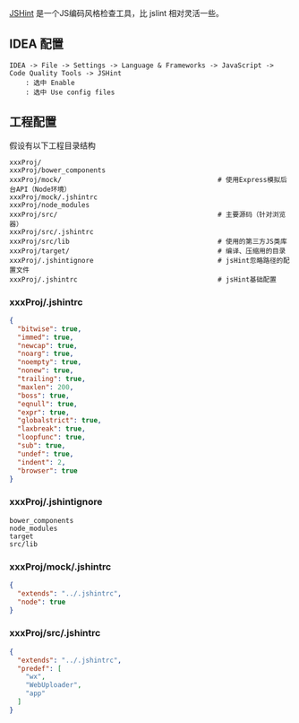 

[JSHint](http://jshint.com/) 是一个JS编码风格检查工具，比 jslint 相对灵活一些。

## IDEA 配置

```
IDEA -> File -> Settings -> Language & Frameworks -> JavaScript -> Code Quality Tools -> JSHint
    : 选中 Enable
    : 选中 Use config files
```


## 工程配置

假设有以下工程目录结构

```
xxxProj/
xxxProj/bower_components
xxxProj/mock/                                       # 使用Express模拟后台API（Node环境）
xxxProj/mock/.jshintrc
xxxProj/node_modules
xxxProj/src/                                        # 主要源码（针对浏览器）
xxxProj/src/.jshintrc
xxxProj/src/lib                                     # 使用的第三方JS类库
xxxProj/target/                                     # 编译、压缩用的目录
xxxProj/.jshintignore                               # jsHint忽略路径的配置文件
xxxProj/.jshintrc                                   # jsHint基础配置
```

### xxxProj/.jshintrc 

```json
{
  "bitwise": true,
  "immed": true,
  "newcap": true,
  "noarg": true,
  "noempty": true,
  "nonew": true,
  "trailing": true,
  "maxlen": 200,
  "boss": true,
  "eqnull": true,
  "expr": true,
  "globalstrict": true,
  "laxbreak": true,
  "loopfunc": true,
  "sub": true,
  "undef": true,
  "indent": 2,
  "browser": true
}
```

### xxxProj/.jshintignore

```text
bower_components
node_modules
target
src/lib
```


### xxxProj/mock/.jshintrc

```json
{
  "extends": "../.jshintrc",
  "node": true
}
```

### xxxProj/src/.jshintrc

```json
{
  "extends": "../.jshintrc",
  "predef": [
    "wx",
    "WebUploader",
    "app"
  ]
}
```


